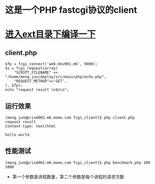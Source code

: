 # 这是一个PHP fastcgi协议的client

# [进入ext目录下编译一下](https://github.com/wudikua/fcgi_client/tree/master/ext) 

## client.php

```
$fp = fcgi_connect('web-dev001.m6', 9000);
$s = fcgi_request(array(
	"SCRIPT_FILENAME" => "/home/meng.jun/deploy/src/main/php/echo.php",
	"REQUEST_METHOD"=>'GET',
), $fp);
echo "request result \n$s\n";

```

## 运行效果

```
[meng.jun@prism002.m6.momo.com fcgi_client]$ php client.php
request result
Content-type: text/html

hello world
```

## 性能测试

```
[meng.jun@prism002.m6.momo.com fcgi_client]$ php benchmark.php 100 1000
```

* 第一个参数是进程数量，第二个参数是每个进程的请求次数
